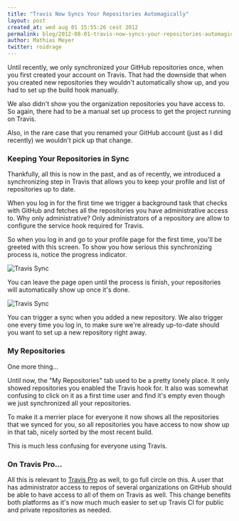```yaml
---
title: "Travis Now Syncs Your Repositories Automagically"
layout: post
created_at: wed aug 01 15:55:26 cest 2012
permalink: blog/2012-08-01-travis-now-syncs-your-repositories-automagically
author: Mathias Meyer
twitter: roidrage
---
```

Until recently, we only synchronized your GitHub repositories once, when you
first created your account on Travis. That had the downside that when you
created new repositories they wouldn't automatically show up, and you had to set
up the build hook manually.

We also didn't show you the organization repositories you have access to. So
again, there had to be a manual set up process to get the project running on
Travis.

Also, in the rare case that you renamed your GitHub account (just as I did
recently) we wouldn't pick up that change.

### Keeping Your Repositories in Sync

Thankfully, all this is now in the past, and as of recently, we introduced a
synchronizing step in Travis that allows you to keep your profile and list of
repositories up to date.

When you log in for the first time we trigger a background task that checks with
GitHub and fetches all the repositories you have administrative access to. Why
only administrative? Only administrators of a repository are allow to configure
the service hook required for Travis.

So when you log in and go to your profile page for the first time, you'll be
greeted with this screen. To show you how serious this synchronizing process is,
notice the progress indicator.

![Travis
Sync](http://s3itch.paperplanes.de/Travis_CI_-_Distributed_build_platform_for_the_open_source_community-4-20120801-083921.png)

You can leave the page open until the process is finish, your repositories will
automatically show up once it's done.

![Travis
Sync](http://s3itch.paperplanes.de/Travis_CI_-_Distributed_build_platform_for_the_open_source_community-2-1-20120801-084052.png)

You can trigger a sync when you added a new repository. We also trigger one
every time you log in, to make sure we're already up-to-date should you want to
set up a new repository right away.

### My Repositories

One more thing...

Until now, the "My Repositories" tab used to be a pretty lonely place. It only
showed repositories you enabled the Travis hook for. It also was somewhat
confusing to click on it as a first time user and find it's empty even though we
just synchronized all your repositories.

To make it a merrier place for everyone it now shows all the repositories that
we synced for you, so all repositories you have access to now show up in that
tab, nicely sorted by the most recent build.

This is much less confusing for everyone using Travis.

### On Travis Pro...

All this is relevant to [Travis Pro](http://beta.travis-ci.com) as well, to go
full circle on this. A user that has administrator access to repos of several
organizations on GitHub should be able to have access to all of them on Travis
as well. This change benefits both platforms as it's now much much easier to set
up Travis CI for public and private repositories as needed.
